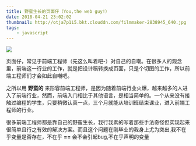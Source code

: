 ```yaml
---
title: 野蛮生长的页面仔（You,the web guy!）
date: 2018-04-21 23:02:02
thumbnail: http://otja7p1i5.bkt.clouddn.com/filmmaker-2838945_640.jpg
tags: 
    - javascript
---
```




![](http://otja7p1i5.bkt.clouddn.com/filmmaker-2838945_640.jpg )

<!--more-->
 
 页面仔，常见于前端工程师（先这么叫着吧-）对自己的自嘲。在很多人的观念里，前端这一行业的工作，就是把设计稿转换成页面，只是个切图的工作，所以前端工程师们才会如此自嘲吧。

 之所以用 **野蛮的** 来形容前端工程师，是因为随着前端行业火爆，越来越多的人进入了前端行业，然而，前端入门相比于其他语言，是相当简单的。一个从来没有接触过编程的学生，只要稍微认真一点，三个月就能从培训班结束课业，进入前端工程师的行业。
    
很多前端工程师都是靠自己的野蛮生长，我行我素的写着那些手法奇怪但实现起来很简单且行之有效的解决方案。而且这个问题在刚毕业的我身上尤为突出,我不在乎变量是否存在，不在乎 **==** 会不会引起bug,不在乎声明的变量 